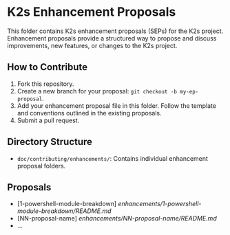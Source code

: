 <!--
SPDX-FileCopyrightText: © 2023 Siemens Healthcare GmbH

SPDX-License-Identifier: MIT
-->

# K2s Enhancement Proposals

This folder contains K2s enhancement proposals (SEPs) for the K2s project. Enhancement proposals provide a structured way to propose and discuss improvements, new features, or changes to the K2s project.

## How to Contribute

1. Fork this repository.
2. Create a new branch for your proposal: `git checkout -b my-ep-proposal`.
3. Add your enhancement proposal file in this folder. Follow the template and conventions outlined in the existing proposals.
4. Submit a pull request.

## Directory Structure

- `doc/contributing/enhancements/`: Contains individual enhancement proposal folders.

## Proposals

- [1-powershell-module-breakdown] *enhancements/1-powershell-module-breakdown/README.md*
- [NN-proposal-name] *enhancements/NN-proposal-name/README.md*
- ...

